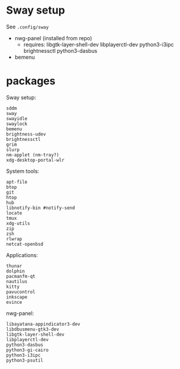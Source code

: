# Sway setup

See `.config/sway`

- nwg-panel (installed from repo)
  - requires: libgtk-layer-shell-dev libplayerctl-dev python3-i3ipc brightnessctl python3-dasbus
- bemenu

# packages

Sway setup:

```
sddm
sway
swayidle
swaylock
bemenu
brightness-udev
brightnessctl
grim
slurp
nm-applet (nm-tray?)
xdg-desktop-portal-wlr
```

System tools:

```
apt-file
btop
git
htop
hub
libnotify-bin #notify-send
locate
tmux
xdg-utils
zip
zsh
rlwrap
netcat-openbsd

```

Applications:

```
thunar
dolphin
pacmanfm-qt
nautilus
kitty
pavucontrol
inkscape
evince
```

nwg-panel:

```
libayatana-appindicator3-dev
libdbusmenu-gtk3-dev
libgtk-layer-shell-dev
libplayerctl-dev
python3-dasbus
python3-gi-cairo
python3-i3ipc
python3-psutil
```
